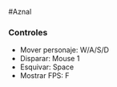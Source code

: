 #Aznal

### Controles
* Mover personaje: W/A/S/D
* Disparar: Mouse 1
* Esquivar: Space
* Mostrar FPS: F
